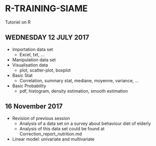 # R-TRAINING-SIAME
Tutoriel on R 


## WEDNESDAY 12 JULY 2017 

- Importation data set 
    - Excel, txt, ...
- Manipulation data set
- Visualisation data 
    - plot, scatter-plot, boxplot
- Basic Stat
    - Correlation, summary stat, mediane, moyenne, variance, ...
- Basic Probability
    - pdf, histogram, density estimation, smooth estimation


## 16 November 2017

- Revision of previous session 
    - Analysis of a data set on a survey about behaviour diet of elderly
    - Analysis of this data set could be found at Correction_report_nutrition.md
- Linear model: univariate and multivariate
